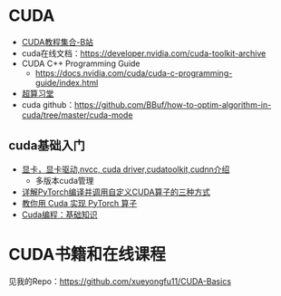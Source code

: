 
# CUDA

- [CUDA教程集合-B站](https://space.bilibili.com/218427631/lists/4695308?type=series)
- cuda在线文档：https://developer.nvidia.com/cuda-toolkit-archive
- CUDA C++ Programming Guide
  - https://docs.nvidia.com/cuda/cuda-c-programming-guide/index.html
- [超算习堂](https://easyhpc.net/course)
- cuda github：https://github.com/BBuf/how-to-optim-algorithm-in-cuda/tree/master/cuda-mode

## cuda基础入门

- [显卡，显卡驱动,nvcc, cuda driver,cudatoolkit,cudnn介绍](https://zhuanlan.zhihu.com/p/91334380)
  - 多版本cuda管理
- [详解PyTorch编译并调用自定义CUDA算子的三种方式](https://mp.weixin.qq.com/s/rG43pnWY8fBjyIX-mFWTqQ)
- [教你用 Cuda 实现 PyTorch 算子](https://mp.weixin.qq.com/s/YwxhvjhqxYy_ejBOt0bkrQ)
- [Cuda编程：基础知识](https://blog.csdn.net/qq_44753080/article/details/136528574?spm=1001.2014.3001.5506)


# CUDA书籍和在线课程
见我的Repo：https://github.com/xueyongfu11/CUDA-Basics













